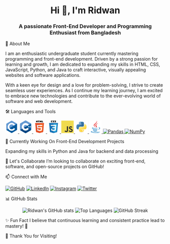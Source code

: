 <h1 align="center">Hi 👋, I'm Ridwan</h1> <h3 align="center">A passionate Front-End Developer and Programming Enthusiast from Bangladesh</h3>
🌟 About Me

I am an enthusiastic undergraduate student currently mastering programming and front-end development.
Driven by a strong passion for learning and growth, I am dedicated to expanding my skills in HTML, CSS, JavaScript, Python, and Java to craft interactive, visually appealing websites and software applications.

With a keen eye for design and a love for problem-solving, I strive to create seamless user experiences.
As I continue my learning journey, I am excited to embrace new technologies and contribute to the ever-evolving world of software and web development.

🛠️ Languages and Tools
<p align="left"> <a href="https://www.cprogramming.com/" target="_blank" rel="noreferrer"> <img src="https://raw.githubusercontent.com/devicons/devicon/master/icons/c/c-original.svg" alt="C" width="40" height="40"/> </a> <a href="https://www.w3schools.com/cpp/" target="_blank" rel="noreferrer"> <img src="https://raw.githubusercontent.com/devicons/devicon/master/icons/cplusplus/cplusplus-original.svg" alt="C++" width="40" height="40"/> </a> <a href="https://www.w3.org/html/" target="_blank" rel="noreferrer"> <img src="https://raw.githubusercontent.com/devicons/devicon/master/icons/html5/html5-original-wordmark.svg" alt="HTML5" width="40" height="40"/> </a> <a href="https://www.w3schools.com/css/" target="_blank" rel="noreferrer"> <img src="https://raw.githubusercontent.com/devicons/devicon/master/icons/css3/css3-original-wordmark.svg" alt="CSS3" width="40" height="40"/> </a> <a href="https://developer.mozilla.org/en-US/docs/Web/JavaScript" target="_blank" rel="noreferrer"> <img src="https://raw.githubusercontent.com/devicons/devicon/master/icons/javascript/javascript-original.svg" alt="JavaScript" width="40" height="40"/> </a> <a href="https://www.python.org/" target="_blank" rel="noreferrer"> <img src="https://raw.githubusercontent.com/devicons/devicon/master/icons/python/python-original.svg" alt="Python" width="40" height="40"/> </a> <a href="https://www.java.com/" target="_blank" rel="noreferrer"> <img src="https://raw.githubusercontent.com/devicons/devicon/master/icons/java/java-original.svg" alt="Java" width="40" height="40"/> </a> <a href="https://pandas.pydata.org/" target="_blank" rel="noreferrer"> <img src="https://raw.githubusercontent.com/simple-icons/simple-icons/develop/icons/pandas.svg" alt="Pandas" width="40" height="40"/> </a> <a href="https://numpy.org/" target="_blank" rel="noreferrer"> <img src="https://raw.githubusercontent.com/simple-icons/simple-icons/develop/icons/numpy.svg" alt="NumPy" width="40" height="40"/> </a> </p>
🚀 Currently Working On
Front-End Development Projects

Expanding my skills in Python and Java for backend and data processing

🤝 Let's Collaborate
I’m looking to collaborate on exciting front-end, software, and open-source projects on GitHub!

📫 Connect with Me
<p align="left"> <a href="https://github.com/RidwanSupon" target="_blank"><img src="https://img.shields.io/badge/GitHub-000?style=for-the-badge&logo=github&logoColor=white" alt="GitHub"/></a> <a href="https://www.linkedin.com/in/md-ridwanur-r-mazumder-4a8298155/" target="_blank"><img src="https://img.shields.io/badge/LinkedIn-0077B5?style=for-the-badge&logo=linkedin&logoColor=white" alt="LinkedIn"/></a> <a href="https://www.instagram.com/ridwan_supon/" target="_blank"><img src="https://img.shields.io/badge/Instagram-E4405F?style=for-the-badge&logo=instagram&logoColor=white" alt="Instagram"/></a> <a href="https://twitter.com/MdRidwanur14044" target="_blank"><img src="https://img.shields.io/badge/Twitter-1DA1F2?style=for-the-badge&logo=twitter&logoColor=white" alt="Twitter"/></a> </p>
📊 GitHub Stats
<p align="center"> <img src="https://github-readme-stats.vercel.app/api?username=RidwanSupon&show_icons=true&theme=tokyonight" alt="Ridwan's GitHub stats"/> <img src="https://github-readme-stats.vercel.app/api/top-langs/?username=RidwanSupon&layout=compact&theme=tokyonight" alt="Top Languages"/> <img src="https://streak-stats.demolab.com/?user=RidwanSupon&theme=tokyonight" alt="GitHub Streak"/> </p>
✨ Fun Fact
I believe that continuous learning and consistent practice lead to mastery! 🚀

🚀 Thank You for Visiting!
